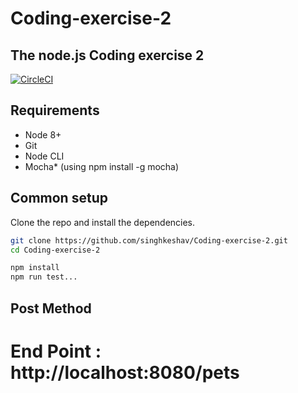 # Coding-exercise-2
## The node.js Coding exercise 2

[![CircleCI](https://img.shields.io/circleci/project/github/contentful/the-example-app.nodejs.svg)](https://circleci.com/gh/contentful/the-example-app.nodejs)


## Requirements

* Node 8+
* Git
* Node CLI 
* Mocha* (using npm install -g mocha)

## Common setup

Clone the repo and install the dependencies.

```bash
git clone https://github.com/singhkeshav/Coding-exercise-2.git
cd Coding-exercise-2
```

```bash
npm install
npm run test...

```

## Post Method
 # End Point : http://localhost:8080/pets


